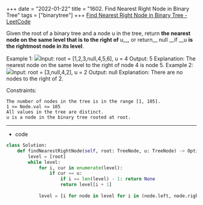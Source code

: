 +++ 
date = "2022-01-22"
title = "1602. Find Nearest Right Node in Binary Tree"
tags = ["binarytree"]
+++
[Find Nearest Right Node in Binary Tree - LeetCode](https://leetcode.com/problems/find-nearest-right-node-in-binary-tree/)

Given the root of a binary tree and a node u in the tree, return __the nearest node on the same level that is to the right of__ u__, or return__ null __if __u __is the rightmost node in its level__.
 
Example 1:
![](https://assets.leetcode.com/uploads/2020/09/24/p3.png)Input: root = [1,2,3,null,4,5,6], u = 4 Output: 5 Explanation: The nearest node on the same level to the right of node 4 is node 5. 
Example 2:
![](https://assets.leetcode.com/uploads/2020/09/23/p2.png)Input: root = [3,null,4,2], u = 2 Output: null Explanation: There are no nodes to the right of 2. 
 
Constraints:

	The number of nodes in the tree is in the range [1, 105].
	1 <= Node.val <= 105
	All values in the tree are distinct.
	u is a node in the binary tree rooted at root.

---
- code
```py
class Solution:
    def findNearestRightNode(self, root: TreeNode, u: TreeNode) -> Optional[TreeNode]:
        level = [root]
        while level:
            for i, cur in enumerate(level):
                if cur == u:
                    if i == len(level) - 1: return None
                    return level[i + 1]
            
            level = [i for node in level for i in (node.left, node.right) if i]
```
